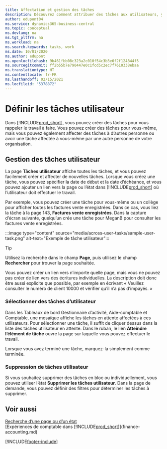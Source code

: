```yaml
---
title: Affectation et gestion des tâches
description: Découvrez comment attribuer des tâches aux utilisateurs, y compris votre comptable, dans Business Central, et comment vous choisissez et effectuez des tâches.
author: edupont04
ms.service: dynamics365-business-central
ms.topic: conceptual
ms.devlang: na
ms.tgt_pltfrm: na
ms.workload: na
ms.search.keywords: tasks, work
ms.date: 10/01/2020
ms.author: edupont
ms.openlocfilehash: 9b461fbb08c323a2c010f54c3b3e6f2f124844f5
ms.sourcegitcommit: ff2b55b7e790447e0c1fcd5c2ec7f7610338ebaa
ms.translationtype: HT
ms.contentlocale: fr-FR
ms.lasthandoff: 02/15/2021
ms.locfileid: "5378872"
---
```

# <a name="define-user-tasks"></a>Définir les tâches utilisateur

Dans [!INCLUDE[prod_short](includes/prod_short.md)], vous pouvez créer des tâches pour vous rappeler le travail à faire. Vous pouvez créer des tâches pour vous-même, mais vous pouvez également affecter des tâches à d’autres personne ou avoir une tâche affectée à vous-même par une autre personne de votre organisation.  

## <a name="managing-user-tasks"></a>Gestion des tâches utilisateur

La page **Tâches utilisateur** affiche toutes les tâches, et vous pouvez facilement créer et affecter de nouvelles tâches. Lorsque vous créez une tâche, vous pouvez spécifier la date de début et la date d’échéance, et vous pouvez ajouter un lien vers la page ou l’état dans [!INCLUDE[prod_short](includes/prod_short.md)] où l’utilisateur doit effectuer le travail.  

Par exemple, vous pouvez créer une tâche pour vous-même ou un collège pour afficher toutes les factures vente enregistrées. Dans ce cas, vous liez la tâche à la page 143, **Factures vente enregistrées**. Dans la capture d’écran suivante, quelqu’un crée une tâche pour MeganB pour consulter les factures vente enregistrées.  

:::image type="content" source="media/across-user-tasks/sample-user-task.png" alt-text="Exemple de tâche utilisateur":::

> [!TIP]  
> Utilisez la recherche dans le champ **Page**, puis utilisez le champ **Rechercher** pour trouver la page souhaitée.  
>
> Vous pouvez créer un lien vers n’importe quelle page, mais vous ne pouvez pas créer de lien vers des écritures individuelles. La description doit donc être aussi explicite que possible, par exemple en écrivant « Veuillez consulter le numéro de client 10000 et vérifier qu’il n’a pas d’impayés. »

### <a name="picking-up-user-tasks"></a>Sélectionner des tâches d’utilisateur

Dans les Tableaux de bord Gestionnaire d’activité, Aide-comptable et Comptable, une mosaïque affiche les tâches en attente affectées à ces utilisateurs. Pour sélectionner une tâche, il suffit de cliquer dessus dans la liste des tâches utilisateur en attente. Dans le ruban, le lien **Atteindre l’élément de tâche** ouvre la page sur laquelle vous pouvez effectuer le travail.  

Lorsque vous avez terminé une tâche, marquez-la simplement comme terminée.  

### <a name="deleting-user-tasks"></a>Suppression de tâches utilisateur

Si vous souhaitez supprimer des tâches en bloc ou individuellement, vous pouvez utiliser l’état **Supprimer les tâches utilisateur**. Dans la page de demande, vous pouvez définir des filtres pour déterminer les tâches à supprimer.  

## <a name="see-also"></a>Voir aussi

[Recherche d’une page ou d’un état](ui-search.md)  
[Expériences de comptable dans [!INCLUDE[prod_short](includes/prod_short.md)]](finance-accounting.md)  


[!INCLUDE[footer-include](includes/footer-banner.md)]